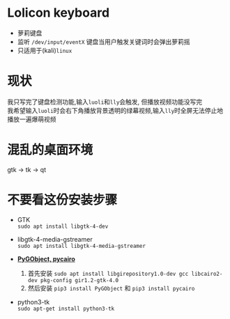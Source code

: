 # Lolicon keyboard
+ 萝莉键盘  
+ 监听 `/dev/input/eventX` 键盘当用户触发关键词时会弹出萝莉摇  
+ 只适用于(kali)`linux`

# 现状
我只写完了键盘检测功能,输入`luoli`和`lly`会触发, 但播放视频功能没写完  
我希望输入`luoli`时会右下角播放背景透明的绿幕视频,输入`lly`时全屏无法停止地播放一遍爆萌视频  

# 混乱的桌面环境
gtk -> tk -> qt

# 不要看这份安装步骤
+ GTK  
  `sudo apt install libgtk-4-dev` 

+ libgtk-4-media-gstreamer  
  `sudo apt install libgtk-4-media-gstreamer`
 
+ <b>[PyGObject, pycairo](https://pygobject.readthedocs.io/en/latest/getting_started.html)</b>  
  1. 首先安装 `sudo apt install libgirepository1.0-dev gcc libcairo2-dev pkg-config gir1.2-gtk-4.0`  
  2. 然后安装 `pip3 install PyGObject` 和 `pip3 install pycairo`  

+ python3-tk  
  `sudo apt-get install python3-tk`
